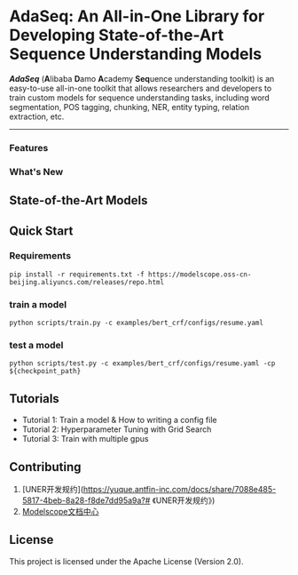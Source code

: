 # AdaSeq: An All-in-One Library for Developing State-of-the-Art Sequence Understanding Models
***AdaSeq*** (**A**libaba **D**amo **A**cademy **Seq**uence understanding toolkit) is an easy-to-use all-in-one toolkit that allows researchers and developers to train custom models for sequence understanding tasks, including word segmentation, POS tagging, chunking, NER, entity typing, relation extraction, etc.

---

### Features

### What's New

## State-of-the-Art Models

## Quick Start
### Requirements
```
pip install -r requirements.txt -f https://modelscope.oss-cn-beijing.aliyuncs.com/releases/repo.html
```

### train a model
```
python scripts/train.py -c examples/bert_crf/configs/resume.yaml
```

### test a model
```
python scripts/test.py -c examples/bert_crf/configs/resume.yaml -cp ${checkpoint_path}
```

## Tutorials
- Tutorial 1: Train a model & How to writing a config file
- Tutorial 2: Hyperparameter Tuning with Grid Search
- Tutorial 3: Train with multiple gpus

## Contributing
1. [UNER开发规约](https://yuque.antfin-inc.com/docs/share/7088e485-5817-4beb-8a28-f8de7dd95a9a?# 《UNER开发规约》)
2. [Modelscope文档中心](https://modelscope.cn/docs/%E9%A6%96%E9%A1%B5)

## License
This project is licensed under the Apache License (Version 2.0).
